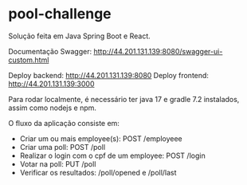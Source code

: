 # pool-challenge
Solução feita em Java Spring Boot e React.

Documentação Swagger: http://44.201.131.139:8080/swagger-ui-custom.html

Deploy backend: http://44.201.131.139:8080
Deploy frontend: http://44.201.131.139:3000

Para rodar localmente, é necessário ter java 17 e gradle 7.2 instalados, assim como nodejs e npm.

O fluxo da aplicação consiste em:
- Criar um ou mais employee(s): POST /employeee
- Criar uma poll: POST /poll
- Realizar o login com o cpf de um employee: POST /login
- Votar na poll: PUT /poll
- Verificar os resultados: /poll/opened e /poll/last
